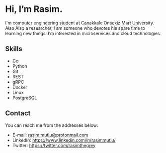 # Hi, I’m Rasim.

I'm computer engineering student at Canakkale Onsekiz Mart University. Also Also a researcher, I am someone who devotes 
his spare time to learning new things. I’m interested in microservices and cloud technologies.

## Skills

- Go
- Python
- Git
- REST
- gRPC
- Docker
- Linux
- PostgreSQL

## Contact

You can reach me from the addresses below:

- E-mail: rasim.mutlu@protonmail.com
- LinkedIn: https://www.linkedin.com/in/rasimmutlu/
- Twitter: https://twitter.com/rasimthegrey

<!---
rasimthegrey/rasimthegrey is a ✨ special ✨ repository because its `README.md` (this file) appears on your GitHub profile.
You can click the Preview link to take a look at your changes.
--->
